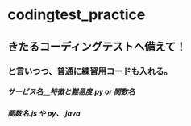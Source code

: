 # codingtest_practice
## きたるコーディングテストへ備えて！
### と言いつつ、普通に練習用コードも入れる。 

##### サービス名＿特徴と難易度.py or 関数名

##### 関数名.js や py、.java

